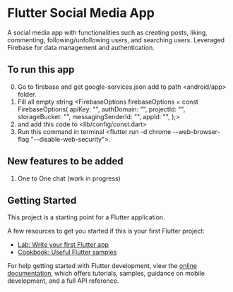 # Flutter Social Media App

A social media app with functionalities such as creating posts, liking, commenting,
following/unfollowing users, and searching users. Leveraged Firebase for data management
and authentication.

## To run this app
0. Go to firebase and get google-services.json add to path <android/app> folder.
1. Fill all empty string   <FirebaseOptions firebaseOptions = const FirebaseOptions(
  apiKey: "",
  authDomain: "",
  projectId: "",
  storageBucket: "",
  messagingSenderId: "",
  appId: "",
);>
2. and add this code to <lib/config/const.dart>
3. Run this command in terminal <flutter run -d chrome --web-browser-flag "--disable-web-security">.


## New features to be added
1. One to One chat (work in progress)

## Getting Started

This project is a starting point for a Flutter application.

A few resources to get you started if this is your first Flutter project:

- [Lab: Write your first Flutter app](https://docs.flutter.dev/get-started/codelab)
- [Cookbook: Useful Flutter samples](https://docs.flutter.dev/cookbook)

For help getting started with Flutter development, view the
[online documentation](https://docs.flutter.dev/), which offers tutorials,
samples, guidance on mobile development, and a full API reference.
